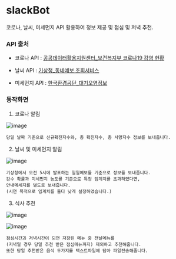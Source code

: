 # slackBot
코로나, 날씨, 미세먼지 API 활용하여 정보 제공 및 점심 및 저녁 추천.


### API 출처
* 코로나 API : [공공데이터활용지원센터_보건복지부 코로나19 감염 현황](https://www.data.go.kr/tcs/dss/selectApiDataDetailView.do?publicDataPk=15043376)


* 날씨 API : [기상청_동네예보 조회서비스](https://www.data.go.kr/tcs/dss/selectApiDataDetailView.do?publicDataPk=15057682)


* 미세먼지 API : [한국환경공단_대기오염정보](https://www.data.go.kr/tcs/dss/selectApiDataDetailView.do?publicDataPk=15073861)
  
### 동작화면

1. 코로나 알림

![image](https://user-images.githubusercontent.com/59398492/120690567-5902b480-c4e0-11eb-9292-b03a6a879d34.png)
```
당일 날짜 기준으로 신규확진자수와, 총 확진자수, 총 사망자수 정보를 보내줍니다.
```
2. 날씨 및 미세먼지 알림

![image](https://user-images.githubusercontent.com/59398492/120690678-7afc3700-c4e0-11eb-8f44-07c2506fc27c.png)

```
기상청에서 오전 5시에 발표하는 일일예보를 기준으로 정보를 보내줍니다. 
강수 확률과 미세먼지 농도를 기준으로 특정 임계치를 초과하였다면,
안내메세지를 별도로 보내줍니다.
(시연 목적으로 임계치를 둘다 낮게 설정하였습니다.)
```
3. 식사 추천

![image](https://user-images.githubusercontent.com/59398492/120690848-b139b680-c4e0-11eb-9b90-d0407d4d82f9.png)

![image](https://user-images.githubusercontent.com/59398492/120691026-e940f980-c4e0-11eb-8260-d681e3d5d337.png)

```
점심시간과 저녁시간이 되면 저장된 메뉴 중 전날메뉴를 
(저녁일 경우 당일 추천 받은 점심메뉴까지) 제외하고 추천해줍니다.
또한 당일 추천받은 음식 두가지를 텍스트파일에 담아 파일전송해줍니다. 
```

